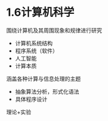 # 1.6计算机科学

围绕计算机及其周围现象和规律进行研究

* 计算机系统结构
* 程序系统（软件）
* 人工智能
* 计算本质

涵盖各种计算与信息处理的主题
* 抽象算法分析，形式化语法
* 具体程序设计

理论+实验

